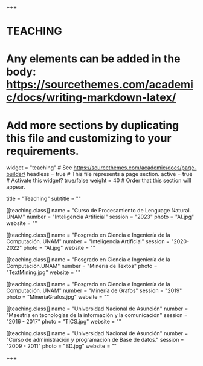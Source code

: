 +++
# TEACHING
# Any elements can be added in the body: https://sourcethemes.com/academic/docs/writing-markdown-latex/
# Add more sections by duplicating this file and customizing to your requirements.

widget = "teaching"  # See https://sourcethemes.com/academic/docs/page-builder/
headless = true  # This file represents a page section.
active = true  # Activate this widget? true/false
weight = 40  # Order that this section will appear.

title = "Teaching"
subtitle = ""

[[teaching.class]]
  name = "Curso de Procesamiento de Lenguage Natural. UNAM"
  number = "Inteligencia Artificial" 
  session = "2023" 
  photo = "AI.jpg"
  website = ""

[[teaching.class]]
  name = "Posgrado en Ciencia e Ingeniería de la Computación. UNAM"
  number = "Inteligencia Artificial" 
  session = "2020-2022" 
  photo = "AI.jpg"
  website = ""

[[teaching.class]]
  name = "Posgrado en Ciencia e Ingeniería de la Computación.UNAM"
  number = "Minería de Textos"
  photo = "TextMining.jpg"
  website = ""

[[teaching.class]]
  name = "Posgrado en Ciencia e Ingeniería de la Computación. UNAM"
  number = "Minería de Grafos"
  session = "2019"
  photo = "MineriaGrafos.jpg"
  website = ""

[[teaching.class]]
  name = "Universidad Nacional de Asunción"
  number = "Maestría en tecnologías de la información y la comunicación"
  session = "2016 - 2017"
  photo = "TICS.jpg"
  website = ""

[[teaching.class]]
  name = "Universidad Nacional de Asunción"
  number = "Curso de administración y programación de Base de datos."
  session = "2009 - 2011"
  photo = "BD.jpg"
  website = ""

+++



